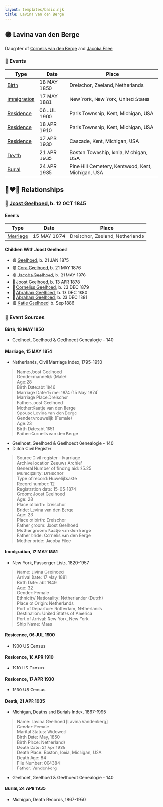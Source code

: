 ```yaml
---
layout: templates/basic.njk
title: Lavina van den Berge
---
```

## 🟣 Lavina van den Berge

Daughter of [Cornelis van den Berge](/people/7/76669736) and [Jacoba Filee](/people/2/24768838)

### 📆 Events

Type | Date | Place
------ | ------ | ------
[Birth](#event-c7f20096-b0aa-4b3c-8f9b-56491bb9acf9) | 18 MAY 1850 | Dreischor, Zeeland, Netherlands
[Immigration](#event-8dbe1a16-16cc-4e2d-afa1-44212495e970) | 17 MAY 1881 | New York, New York, United States
[Residence](#event-dbf138de-9150-4f56-b8a8-73fac4ff979f) | 06 JUL 1900 | Paris Township, Kent, Michigan, USA
[Residence](#event-7ad7e5de-6dd2-47cb-a879-20bfe9b5df7e) | 18 APR 1910 | Paris Township, Kent, Michigan, USA
[Residence](#event-df780cf9-d4e3-4439-a09f-98b89a0cfb3d) | 17 APR 1930 | Cascade, Kent, Michigan, USA
[Death](#event-024288b2-c759-4f8a-a4d5-2468df68aaf9) | 21 APR 1935 | Boston Township, Ionia, Michigan, USA
[Burial](#event-a9bc6050-ee6e-4bd6-9d5b-f4b42e0372c4) | 24 APR 1935 | Pine Hill Cemetery, Kentwood, Kent, Michigan, USA

## 👩‍❤️‍👨 Relationships

### 🔵 [Joost Geelhoed](/people/7/73673934), b. 12 OCT 1845

#### Events

Type | Date | Place
------ | ------ | ------
[Marriage](#event-1c7e3c6c-4ad4-4e93-ad15-b212c4f4c4db) | 15 MAY 1874 | Dreischor, Zeeland, Netherlands
#### Children With Joost Geelhoed
* 🟣 [Geelhoed](/people/6/62590620), b. 21 JAN 1875
* 🟣 [Cora Geelhoed](/people/2/21750520), b. 21 MAY 1876
* 🟣 [Jacoba Geelhoed](/people/9/93554380), b. 21 MAY 1876
* 🔵 [Joost Geelhoed](/people/7/79801340), b. 13 APR 1878
* 🔵 [Cornelius Geelhoed](/people/9/92844960), b. 23 DEC 1879
* 🔵 [Abraham Geelhoed](/people/9/94665728), b. 13 DEC 1880
* 🔵 [Abraham Geelhoed](/people/4/47951154), b. 23 DEC 1881
* 🟣 [Katie Geelhoed](/people/7/74962834), b. Sep 1886
### 📰 Event Sources

#### <a id="event-c7f20096-b0aa-4b3c-8f9b-56491bb9acf9"></a> Birth, 18 MAY 1850
* Geelhoet, Geelhoed & Geelhoedt Genealogie  - 140

#### <a id="event-1c7e3c6c-4ad4-4e93-ad15-b212c4f4c4db"></a> Marriage, 15 MAY 1874
* Netherlands, Civil Marriage Index, 1795-1950
>   
  > Name:Joost Geelhoed  
  > Gender:mannelijk (Male)  
  > Age:28  
  > Birth Date:abt 1846  
  > Marriage Date:15 mei 1874 (15 May 1874)  
  > Marriage Place:Dreischor  
  > Father:Joost Geelhoed  
  > Mother:Kaatje van den Berge  
  > Spouse:Levina van den Berge  
  > Gender:vrouwelijk (Female)  
  > Age:23  
  > Birth Date:abt 1851  
  > Father:Cornelis van den Berge
* Geelhoet, Geelhoed & Geelhoedt Genealogie  - 140
* Dutch Civil Register
>   
  > Source Civil register - Marriage  
  > Archive location Zeeuws Archief  
  > General Number of finding aid: 25.25  
  > Municipality: Dreischor  
  > Type of record: Huwelijksakte  
  > Record number: 12  
  > Registration date: 15-05-1874  
  > Groom: Joost Geelhoed  
  > Age: 28  
  > Place of birth: Dreischor  
  > Bride: Levina van den Berge  
  > Age: 23  
  > Place of birth: Dreischor  
  > Father groom: Joost Geelhoed  
  > Mother groom: Kaatje van den Berge  
  > Father bride: Cornelis van den Berge  
  > Mother bride: Jacoba Filee

#### <a id="event-8dbe1a16-16cc-4e2d-afa1-44212495e970"></a> Immigration, 17 MAY 1881
* New York, Passenger Lists, 1820-1957
>   
  > Name: Livina Geelhoed  
  > Arrival Date: 17 May 1881  
  > Birth Date: abt 1849  
  > Age: 32  
  > Gender: Female  
  > Ethnicity/ Nationality: Netherlander (Dutch)  
  > Place of Origin: Netherlands  
  > Port of Departure: Rotterdam, Netherlands  
  > Destination: United States of America  
  > Port of Arrival: New York, New York  
  > Ship Name: Maas

#### <a id="event-dbf138de-9150-4f56-b8a8-73fac4ff979f"></a> Residence, 06 JUL 1900
* 1900 US Census

#### <a id="event-7ad7e5de-6dd2-47cb-a879-20bfe9b5df7e"></a> Residence, 18 APR 1910
* 1910 US Census

#### <a id="event-df780cf9-d4e3-4439-a09f-98b89a0cfb3d"></a> Residence, 17 APR 1930
* 1930 US Census

#### <a id="event-024288b2-c759-4f8a-a4d5-2468df68aaf9"></a> Death, 21 APR 1935
* Michigan, Deaths and Burials Index, 1867-1995
>   
  > Name: Lavina Geelhoed [Lavina Vandenberg]   
  > Gender: Female  
  > Marital Status: Widowed  
  > Birth Date: May, 1850  
  > Birth Place: Netherlands  
  > Death Date: 21 Apr 1935  
  > Death Place: Boston, Ionia, Michigan, USA  
  > Death Age: 84  
  > File Number: 004384  
  > Father: Vandenberg
* Geelhoet, Geelhoed & Geelhoedt Genealogie  - 140
#### <a id="event-a9bc6050-ee6e-4bd6-9d5b-f4b42e0372c4"></a> Burial, 24 APR 1935
* Michigan, Death Records, 1867-1950
